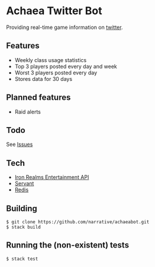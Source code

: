 # Achaea Twitter Bot
Providing real-time game information on [twitter](http://twitter.com/achaeabot).

## Features
* Weekly class usage statistics
* Top 3 players posted every day and week
* Worst 3 players posted every day
* Stores data for 30 days

## Planned features
* Raid alerts

## Todo
See [Issues](https://github.com/narrative/achaeabot/issues)

## Tech
* [Iron Realms Entertainment API](http://www.ironrealms.com/IREAPIdocumentation.pdf)
* [Servant](https://hackage.haskell.org/package/servant)
* [Redis](http://redis.io)

## Building
    $ git clone https://github.com/narrative/achaeabot.git
    $ stack build

## Running the (non-existent) tests
    $ stack test

